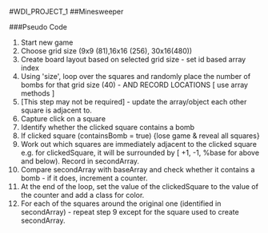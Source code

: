 #WDI_PROJECT_1
##Minesweeper

###Pseudo Code
1. Start new game
2. Choose grid size (9x9 (81),16x16 (256), 30x16(480))
3. Create board layout based on selected grid size - set id based array index
4. Using 'size', loop over the squares and randomly place the number of bombs for that grid size (40) - AND RECORD LOCATIONS [ use array methods ]
5. [This step may not be required] - update the array/object each other square is adjacent to.
6. Capture click on a square
7. Identify whether the clicked square contains a bomb
8. If clicked square (containsBomb = true) {lose game & reveal all squares}
9. Work out which squares are immediately adjacent to the clicked square e.g. for clickedSquare, it will be surrounded by [ +1, -1, %base for above and below). Record in secondArray.
10. Compare secondArray with baseArray and check whether it contains a bomb - if it does, increment a counter.
11. At the end of the loop, set the value of the clickedSquare to the value of the counter and add a class for color.
12. For each of the squares around the original one (identified in secondArray) - repeat step 9 except for the square used to create secondArray.
 